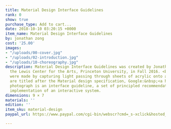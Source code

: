 ```yaml
---
title: Material Design Interface Guidelines
rank: 0
show: true
purchase_type: Add to cart...
date: 2018-10-10 03:20:15 +0000
item_name: Material Design Interface Guidelines
by: jonathan zong
cost: '25.00'
images:
- "/uploads/00-cover.jpg"
- "/uploads/02-introduction.jpg"
- "/uploads/10-choreography.jpg"
description: Material Design Interface Guidelines was created by Jonathan Zong at
  the Lewis Center for the Arts, Princeton University, in Fall 2016. <br><br>The photographs
  were made by capturing light passing through sheets of acrylic onto a canvas. They
  are titled after the Material design specification, Google:&nbsp;<a href="http://material.google.com/">material.google.com</a>.<br><br>Each
  photograph is an interface guideline, a set of principled recommendations for the
  implementation of an interactive system.
dimensions: 9 × 7
materials: ''
edition: ''
item_sku: material-design
paypal_url: https://www.paypal.com/cgi-bin/webscr?cmd=_s-xclick&hosted_button_id=967DE88FZ3TKL

---
```

